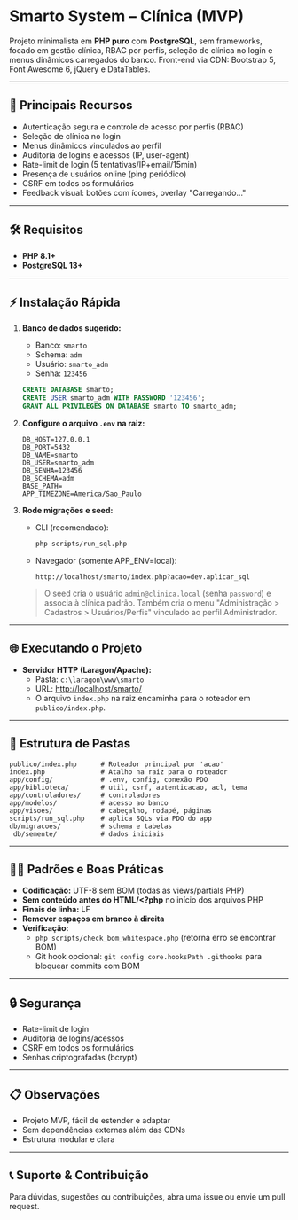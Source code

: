 ﻿# Smarto System – Clínica (MVP)

Projeto minimalista em **PHP puro** com **PostgreSQL**, sem frameworks, focado em gestão clínica, RBAC por perfis, seleção de clínica no login e menus dinâmicos carregados do banco. Front-end via CDN: Bootstrap 5, Font Awesome 6, jQuery e DataTables.

---

## 🚀 Principais Recursos
- Autenticação segura e controle de acesso por perfis (RBAC)
- Seleção de clínica no login
- Menus dinâmicos vinculados ao perfil
- Auditoria de logins e acessos (IP, user-agent)
- Rate-limit de login (5 tentativas/IP+email/15min)
- Presença de usuários online (ping periódico)
- CSRF em todos os formulários
- Feedback visual: botões com ícones, overlay "Carregando..."

---

## 🛠 Requisitos
- **PHP 8.1+**
- **PostgreSQL 13+**

---

## ⚡ Instalação Rápida
1. **Banco de dados sugerido:**
   - Banco: `smarto`
   - Schema: `adm`
   - Usuário: `smarto_adm`
   - Senha: `123456`

   ```sql
   CREATE DATABASE smarto;
   CREATE USER smarto_adm WITH PASSWORD '123456';
   GRANT ALL PRIVILEGES ON DATABASE smarto TO smarto_adm;
   ```

2. **Configure o arquivo `.env` na raiz:**
   ```env
   DB_HOST=127.0.0.1
   DB_PORT=5432
   DB_NAME=smarto
   DB_USER=smarto_adm
   DB_SENHA=123456
   DB_SCHEMA=adm
   BASE_PATH=
   APP_TIMEZONE=America/Sao_Paulo
   ```

3. **Rode migrações e seed:**
   - CLI (recomendado):
     ```bash
     php scripts/run_sql.php
     ```
   - Navegador (somente APP_ENV=local):
     ```
     http://localhost/smarto/index.php?acao=dev.aplicar_sql
     ```

   > O seed cria o usuário `admin@clinica.local` (senha `password`) e associa à clínica padrão. Também cria o menu "Administração > Cadastros > Usuários/Perfis" vinculado ao perfil Administrador.

---

## 🌐 Executando o Projeto
- **Servidor HTTP (Laragon/Apache):**
  - Pasta: `c:\laragon\www\smarto`
  - URL: [http://localhost/smarto/](http://localhost/smarto/)
  - O arquivo `index.php` na raiz encaminha para o roteador em `publico/index.php`.

---

## 📁 Estrutura de Pastas
```
publico/index.php      # Roteador principal por 'acao'
index.php              # Atalho na raiz para o roteador
app/config/            # .env, config, conexão PDO
app/biblioteca/        # util, csrf, autenticacao, acl, tema
app/controladores/     # controladores
app/modelos/           # acesso ao banco
app/visoes/            # cabeçalho, rodapé, páginas
scripts/run_sql.php    # aplica SQLs via PDO do app
db/migracoes/          # schema e tabelas
 db/semente/           # dados iniciais
```

---

## 🧑‍💻 Padrões e Boas Práticas
- **Codificação:** UTF-8 sem BOM (todas as views/partials PHP)
- **Sem conteúdo antes do HTML/<?php** no início dos arquivos PHP
- **Finais de linha:** LF
- **Remover espaços em branco à direita**
- **Verificação:**
  - `php scripts/check_bom_whitespace.php` (retorna erro se encontrar BOM)
  - Git hook opcional: `git config core.hooksPath .githooks` para bloquear commits com BOM

---

## 🔒 Segurança
- Rate-limit de login
- Auditoria de logins/acessos
- CSRF em todos os formulários
- Senhas criptografadas (bcrypt)

---

## 📋 Observações
- Projeto MVP, fácil de estender e adaptar
- Sem dependências externas além das CDNs
- Estrutura modular e clara

---

## 📞 Suporte & Contribuição
Para dúvidas, sugestões ou contribuições, abra uma issue ou envie um pull request.
